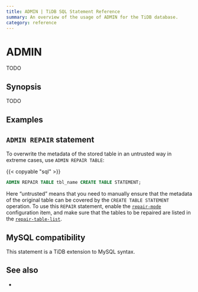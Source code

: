 ```yaml
---
title: ADMIN | TiDB SQL Statement Reference
summary: An overview of the usage of ADMIN for the TiDB database.
category: reference
---
```


# ADMIN

TODO

## Synopsis

TODO

## Examples

## `ADMIN REPAIR` statement

To overwrite the metadata of the stored table in an untrusted way in extreme cases, use `ADMIN REPAIR TABLE`:

{{< copyable "sql" >}}

```sql
ADMIN REPAIR TABLE tbl_name CREATE TABLE STATEMENT;
```

Here “untrusted” means that you need to manually ensure that the metadata of the original table can be covered by the `CREATE TABLE STATEMENT` operation. To use this `REPAIR` statement, enable the [`repair-mode`](/tidb-configuration-file.md#repair-mode) configuration item, and make sure that the tables to be repaired are listed in the [`repair-table-list`](/tidb-configuration-file.md#repair-table-list).

## MySQL compatibility

This statement is a TiDB extension to MySQL syntax.

## See also

* 